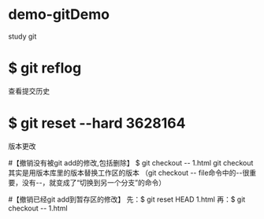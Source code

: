 # demo-gitDemo
study git

# $ git reflog
查看提交历史

# $ git reset --hard 3628164
版本更改

#【撤销没有被git add的修改,包括删除】
$ git checkout -- 1.html
git checkout其实是用版本库里的版本替换工作区的版本
（git checkout -- file命令中的--很重要，没有--，就变成了“切换到另一个分支”的命令）

#【撤销已经git add到暂存区的修改】
先：$ git reset HEAD 1.html
再：$ git checkout -- 1.html
